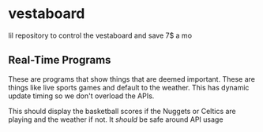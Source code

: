 # vestaboard
lil repository to control the vestaboard and save 7$ a mo

## Real-Time Programs
These are programs that show things that are deemed important. These are things like live sports games and default to the weather. This has dynamic update timing so we don't overload the APIs.

This should display the basketball scores if the Nuggets or Celtics are playing and the weather if not. It _should_ be safe around API usage